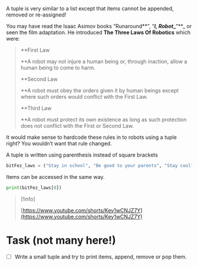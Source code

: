 A tuple is very similar to a list except that items cannot be appended, removed or re-assigned!

You may have read the Isaac Asimov books “Runaround**”, “**_I, Robot__**”**_ or seen the film adaptation. He introduced **The Three Laws Of Robotics** which were:

> **First Law  
>   
> **A robot may not injure a human being or, through inaction, allow a human being to come to harm.  
>   
> **Second Law  
>   
> **A robot must obey the orders given it by human beings except where such orders would conflict with the First Law.  
>   
> **Third Law  
>   
> **A robot must protect its own existence as long as such protection does not conflict with the First or Second Law.

  

It would make sense to hardcode these rules in to robots using a tuple right? You wouldn’t want that rule changed.

  

A tuple is written using parenthesis instead of square brackets

```Python
bitFez_laws = ("Stay in school", "Be good to your parents", "Stay cool")
```

  

Items can be accessed in the same way.

```Python
print(bitFez_laws[0])
```

> [!info]  
>  
> [https://www.youtube.com/shorts/Key1wCNJZ7Y](https://www.youtube.com/shorts/Key1wCNJZ7Y)  

# Task (not many here!)

- [ ] Write a small tuple and try to print items, append, remove or pop them.